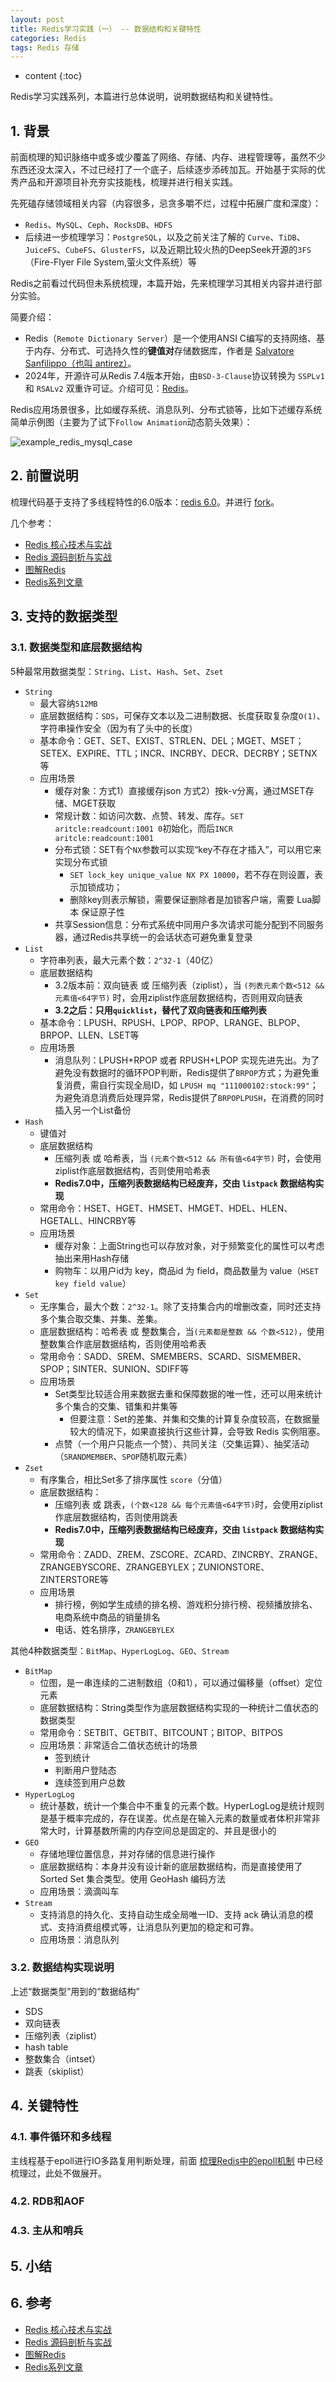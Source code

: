 ```yaml
---
layout: post
title: Redis学习实践（一） -- 数据结构和关键特性
categories: Redis
tags: Redis 存储
---
```


* content
{:toc}

Redis学习实践系列，本篇进行总体说明，说明数据结构和关键特性。



## 1. 背景

前面梳理的知识脉络中或多或少覆盖了网络、存储、内存、进程管理等，虽然不少东西还没太深入，不过已经打了一个底子，后续逐步添砖加瓦。开始基于实际的优秀产品和开源项目补充夯实技能栈，梳理并进行相关实践。

先死磕存储领域相关内容（内容很多，忌贪多嚼不烂，过程中拓展广度和深度）：

* `Redis`、`MySQL`、`Ceph`、`RocksDB`、`HDFS`
* 后续进一步梳理学习：`PostgreSQL`，以及之前关注了解的 `Curve`、`TiDB`、`JuiceFS`、`CubeFS`、`GlusterFS`，以及近期比较火热的DeepSeek开源的`3FS`（Fire-Flyer File System,萤火文件系统）等

Redis之前看过代码但未系统梳理，本篇开始，先来梳理学习其相关内容并进行部分实验。

简要介绍：

* Redis（`Remote Dictionary Server`）是一个使用ANSI C编写的支持网络、基于内存、分布式、可选持久性的**键值对**存储数据库，作者是 [Salvatore Sanfilippo（也叫 antirez）](http://invece.org/)。
* 2024年，开源许可从Redis 7.4版本开始，由`BSD-3-Clause`协议转换为 `SSPLv1` 和 `RSALv2` 双重许可证。介绍可见：[Redis](https://en.wikipedia.org/wiki/Redis)。

Redis应用场景很多，比如缓存系统、消息队列、分布式锁等，比如下述缓存系统简单示例图（主要为了试下`Follow Animation`动态箭头效果）：

![example_redis_mysql_case](/images/example_redis_mysql_case.svg)

## 2. 前置说明

梳理代码基于支持了多线程特性的6.0版本：[redis 6.0](https://github.com/redis/redis/tree/6.0)。并进行 [fork](https://github.com/xiaodongQ/redis/tree/6.0)。

几个参考：

* [Redis 核心技术与实战](https://time.geekbang.org/column/intro/100056701)
* [Redis 源码剖析与实战](https://time.geekbang.org/column/intro/100084301)
* [图解Redis](https://www.xiaolincoding.com/redis/)
* [Redis系列文章](https://mp.weixin.qq.com/mp/appmsgalbum?action=getalbum&__biz=MzIyOTYxNDI5OA==&scene=1&album_id=1699766580538032128&count=3&uin=&key=&devicetype=iMac+MacBookPro12%2C1+OSX+OSX+12.6.4+build(21G526)&version=13080911&lang=zh_CN&nettype=WIFI&ascene=0&fontScale=100)

## 3. 支持的数据类型

### 3.1. 数据类型和底层数据结构

5种最常用数据类型：`String`、`List`、`Hash`、`Set`、`Zset`

* `String`
    * 最大容纳`512MB`
    * 底层数据结构：`SDS`，可保存文本以及二进制数据、长度获取复杂度`O(1)`、字符串操作安全（因为有了头中的长度）
    * 基本命令：GET、SET、EXIST、STRLEN、DEL；MGET、MSET；SETEX、EXPIRE、TTL；INCR、INCRBY、DECR、DECRBY；SETNX等
    * 应用场景
        * 缓存对象：方式1）直接缓存json 方式2）按k-v分离，通过MSET存储、MGET获取
        * 常规计数：如访问次数、点赞、转发、库存。`SET aritcle:readcount:1001 0`初始化，而后`INCR aritcle:readcount:1001`
        * 分布式锁：SET有个`NX`参数可以实现“key不存在才插入”，可以用它来实现分布式锁
            * `SET lock_key unique_value NX PX 10000`，若不存在则设置，表示加锁成功；
            * 删除key则表示解锁，需要保证删除者是加锁客户端，需要 Lua脚本 保证原子性
        * 共享Session信息：分布式系统中同用户多次请求可能分配到不同服务器，通过Redis共享统一的会话状态可避免重复登录
* `List`
    * 字符串列表，最大元素个数：`2^32-1`（40亿）
    * 底层数据结构
        * 3.2版本前：双向链表 或 压缩列表（ziplist），当 `(列表元素个数<512 && 元素值<64字节)` 时，会用ziplist作底层数据结构，否则用双向链表
        * **3.2之后：只用`quicklist`，替代了双向链表和压缩列表**
    * 基本命令：LPUSH、RPUSH、LPOP、RPOP、LRANGE、BLPOP、BRPOP、LLEN、LSET等
    * 应用场景
        * 消息队列：LPUSH+RPOP 或者 RPUSH+LPOP 实现先进先出。为了避免没有数据时的循环POP判断，Redis提供了`BRPOP`方式；为避免重复消费，需自行实现全局ID，如 `LPUSH mq "111000102:stock:99"`；为避免消息消费后处理异常，Redis提供了`BRPOPLPUSH`，在消费的同时插入另一个List备份
* `Hash`
    * 键值对
    * 底层数据结构
        * 压缩列表 或 哈希表，当 `(元素个数<512 && 所有值<64字节)` 时，会使用ziplist作底层数据结构，否则使用哈希表
        * **Redis7.0中，压缩列表数据结构已经废弃，交由 `listpack` 数据结构实现**
    * 常用命令：HSET、HGET、HMSET、HMGET、HDEL、HLEN、HGETALL、HINCRBY等
    * 应用场景
        * 缓存对象：上面String也可以存放对象，对于频繁变化的属性可以考虑抽出来用Hash存储
        * 购物车：以用户id为 key，商品id 为 field，商品数量为 value（`HSET key field value`）
* `Set`
    * 无序集合，最大个数：`2^32-1`。除了支持集合内的增删改查，同时还支持多个集合取交集、并集、差集。
    * 底层数据结构：哈希表 或 整数集合，当`(元素都是整数 && 个数<512)`，使用整数集合作底层数据结构，否则使用哈希表
    * 常用命令：SADD、SREM、SMEMBERS、SCARD、SISMEMBER、SPOP；SINTER、SUNION、SDIFF等
    * 应用场景
        * Set类型比较适合用来数据去重和保障数据的唯一性，还可以用来统计多个集合的交集、错集和并集等
            * 但要注意：Set的差集、并集和交集的计算复杂度较高，在数据量较大的情况下，如果直接执行这些计算，会导致 Redis 实例阻塞。
        * 点赞（一个用户只能点一个赞）、共同关注（交集运算）、抽奖活动（`SRANDMEMBER`、`SPOP`随机取元素）
* `Zset`
    * 有序集合，相比Set多了排序属性 `score`（分值）
    * 底层数据结构：
        * 压缩列表 或 跳表，`(个数<128 && 每个元素值<64字节)`时，会使用ziplist作底层数据结构，否则使用跳表
        * **Redis7.0中，压缩列表数据结构已经废弃，交由 `listpack` 数据结构实现**
    * 常用命令：ZADD、ZREM、ZSCORE、ZCARD、ZINCRBY、ZRANGE、ZRANGEBYSCORE、ZRANGEBYLEX；ZUNIONSTORE、ZINTERSTORE等
    * 应用场景
        * 排行榜，例如学生成绩的排名榜、游戏积分排行榜、视频播放排名、电商系统中商品的销量排名
        * 电话、姓名排序，`ZRANGEBYLEX`

其他4种数据类型：`BitMap`、`HyperLogLog`、`GEO`、`Stream`

* `BitMap`
    * 位图，是一串连续的二进制数组（0和1），可以通过偏移量（offset）定位元素
    * 底层数据结构：String类型作为底层数据结构实现的一种统计二值状态的数据类型
    * 常用命令：SETBIT、GETBIT、BITCOUNT；BITOP、BITPOS
    * 应用场景：非常适合二值状态统计的场景
        * 签到统计
        * 判断用户登陆态
        * 连续签到用户总数
* `HyperLogLog`
    * 统计基数，统计一个集合中不重复的元素个数。HyperLogLog是统计规则是基于概率完成的，存在误差。优点是在输入元素的数量或者体积非常非常大时，计算基数所需的内存空间总是固定的、并且是很小的
* `GEO`
    * 存储地理位置信息，并对存储的信息进行操作
    * 底层数据结构：本身并没有设计新的底层数据结构，而是直接使用了 Sorted Set 集合类型。使用 GeoHash 编码方法
    * 应用场景：滴滴叫车
* `Stream`
    * 支持消息的持久化、支持自动生成全局唯一ID、支持 ack 确认消息的模式、支持消费组模式等，让消息队列更加的稳定和可靠。
    * 应用场景：消息队列

### 3.2. 数据结构实现说明

上述“数据类型”用到的“数据结构”

* SDS
* 双向链表
* 压缩列表（ziplist）
* hash table
* 整数集合（intset）
* 跳表（skiplist）

## 4. 关键特性

### 4.1. 事件循环和多线程

主线程基于epoll进行IO多路复用判断处理，前面 [梳理Redis中的epoll机制](https://xiaodongq.github.io/2025/02/28/epoll-redis-nginx/) 中已经梳理过，此处不做展开。



### 4.2. RDB和AOF

### 4.3. 主从和哨兵



## 5. 小结


## 6. 参考

* [Redis 核心技术与实战](https://time.geekbang.org/column/intro/100056701)
* [Redis 源码剖析与实战](https://time.geekbang.org/column/intro/100084301)
* [图解Redis](https://www.xiaolincoding.com/redis/)
* [Redis系列文章](https://mp.weixin.qq.com/mp/appmsgalbum?action=getalbum&__biz=MzIyOTYxNDI5OA==&scene=1&album_id=1699766580538032128&count=3&uin=&key=&devicetype=iMac+MacBookPro12%2C1+OSX+OSX+12.6.4+build(21G526)&version=13080911&lang=zh_CN&nettype=WIFI&ascene=0&fontScale=100)
